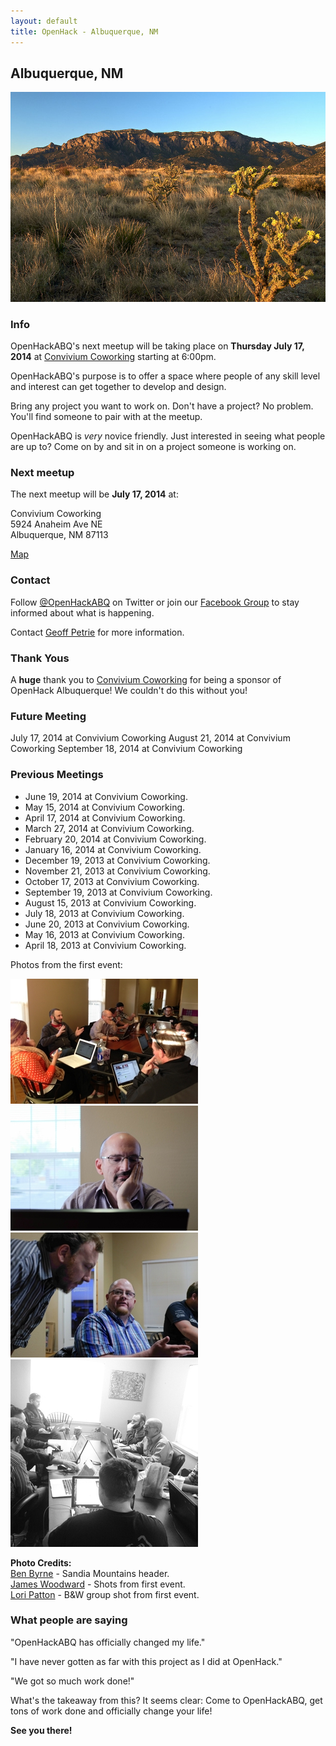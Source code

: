 ```yaml
---
layout: default
title: OpenHack - Albuquerque, NM
---
```


## Albuquerque, NM

![Albuquerque, NM Sandia](/albuquerque/img/sandia_drywall.jpg)

### Info

OpenHackABQ's next meetup will be taking place on **Thursday July 17, 2014** at
[Convivium Coworking](http://www.conviviumcoworking.com/) starting at 6:00pm.

OpenHackABQ's purpose is to offer a space where people of any skill level
and interest can get together to develop and design.

Bring any project you want to work on. Don't have a project? No problem.
You'll find someone to pair with at the meetup.

OpenHackABQ is _very_ novice friendly. Just interested in seeing what people
are up to? Come on by and sit in on a project someone is working on.

### Next meetup

The next meetup will be **July 17, 2014** at:

Convivium Coworking  
5924 Anaheim Ave NE  
Albuquerque, NM 87113

[Map](http://goo.gl/maps/5y7xs)

### Contact

Follow [@OpenHackABQ](https://twitter.com/OpenHackABQ) on Twitter or join our
[Facebook Group](https://www.facebook.com/groups/621303567898347/) to stay
informed about what is happening.

Contact [Geoff Petrie](mailto:g.petrie+openhack@gmail.com) for more
information.

### Thank Yous

A **huge** thank you to [Convivium Coworking](http://www.conviviumcoworking.com/)
for being a sponsor of OpenHack Albuquerque! We couldn't do this without you!

### Future Meeting

July 17, 2014 at Convivium Coworking
August 21, 2014 at Convivium Coworking
September 18, 2014 at Convivium Coworking

### Previous Meetings

* June 19, 2014 at Convivium Coworking.
* May 15, 2014 at Convivium Coworking.
* April 17, 2014 at Convivium Coworking.
* March 27, 2014 at Convivium Coworking.
* February 20, 2014 at Convivium Coworking.
* January 16, 2014 at Convivium Coworking.
* December 19, 2013 at Convivium Coworking.
* November 21, 2013 at Convivium Coworking.
* October 17, 2013 at Convivium Coworking.
* September 19, 2013 at Convivium Coworking.
* August 15, 2013 at Convivium Coworking.
* July 18, 2013 at Convivium Coworking.
* June 20, 2013 at Convivium Coworking.
* May 16, 2013 at Convivium Coworking.
* April 18, 2013 at Convivium Coworking.

Photos from the first event:

![Some of the group](/albuquerque/img/photo03-geoff_petrie.jpg) ![Hard thinking](/albuquerque/img/photo02-james_woodward.jpg)
![A conversation](/albuquerque/img/photo01-james_woodward.jpg) ![Another group shot](/albuquerque/img/photo04-lori_patton.jpg)

**Photo Credits:**  
[Ben Byrne](http://www.flickr.com/photos/drywall/) - Sandia Mountains header.  
[James Woodward](https://twitter.com/JMW) - Shots from first event.  
[Lori Patton](http://design564.com) - B&W group shot from first event.

### What people are saying

"OpenHackABQ has officially changed my life."

"I have never gotten as far with this project as I did at OpenHack."

"We got so much work done!"

What's the takeaway from this? It seems clear: Come to OpenHackABQ, get tons of
work done and officially change your life!

**See you there!**
